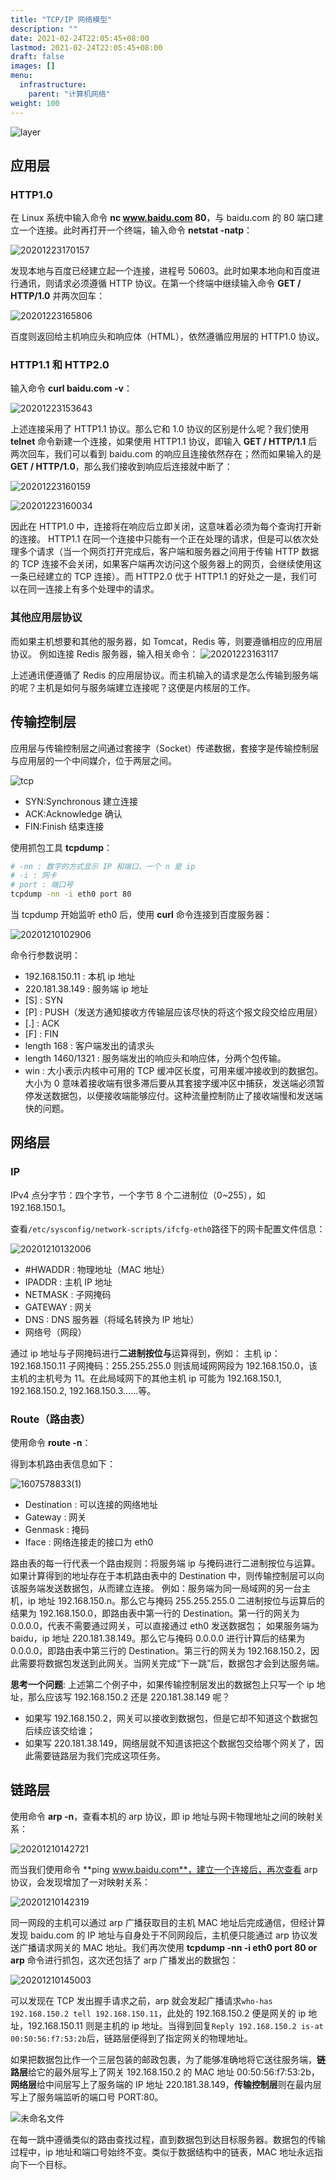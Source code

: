 ```yaml
---
title: "TCP/IP 网络模型"
description: ""
date: 2021-02-24T22:05:45+08:00
lastmod: 2021-02-24T22:05:45+08:00
draft: false
images: []
menu:
  infrastructure:
    parent: "计算机网络"
weight: 100
---
```


![layer](https://cdn.jsdelivr.net/gh/koktlzz/ImgBed@master/layer.PNG)

## 应用层

### HTTP1.0

在 Linux 系统中输入命令 **nc www.baidu.com 80**，与 baidu.com 的 80 端口建立一个连接。此时再打开一个终端，输入命令 **netstat -natp**：

![20201223170157](https://cdn.jsdelivr.net/gh/koktlzz/NoteImg@main/20201223170157.png)

发现本地与百度已经建立起一个连接，进程号 50603。此时如果本地向和百度进行通讯，则请求必须遵循 HTTP 协议。在第一个终端中继续输入命令 **GET / HTTP/1.0** 并两次回车：

![20201223165806](https://cdn.jsdelivr.net/gh/koktlzz/NoteImg@main/20201223165806.png)

百度则返回给主机响应头和响应体（HTML），依然遵循应用层的 HTTP1.0 协议。

### HTTP1.1 和 HTTP2.0

输入命令 **curl baidu.com -v**：

![20201223153643](https://cdn.jsdelivr.net/gh/koktlzz/NoteImg@main/20201223153643.png)

上述连接采用了 HTTP1.1 协议。那么它和 1.0 协议的区别是什么呢？我们使用 **telnet** 命令新建一个连接，如果使用 HTTP1.1 协议，即输入 **GET / HTTP/1.1** 后两次回车，我们可以看到 baidu.com 的响应且连接依然存在；然而如果输入的是 **GET / HTTP/1.0**，那么我们接收到响应后连接就中断了：

![20201223160159](https://cdn.jsdelivr.net/gh/koktlzz/NoteImg@main/20201223160159.png)

![20201223160034](https://cdn.jsdelivr.net/gh/koktlzz/NoteImg@main/20201223160034.png)

因此在 HTTP1.0 中，连接将在响应后立即关闭，这意味着必须为每个查询打开新的连接。 HTTP1.1 在同一个连接中只能有一个正在处理的请求，但是可以依次处理多个请求（当一个网页打开完成后，客户端和服务器之间用于传输 HTTP 数据的 TCP 连接不会关闭，如果客户端再次访问这个服务器上的网页，会继续使用这一条已经建立的 TCP 连接）。而 HTTP2.0 优于 HTTP1.1 的好处之一是，我们可以在同一连接上有多个处理中的请求。

### 其他应用层协议

而如果主机想要和其他的服务器，如 Tomcat，Redis 等，则要遵循相应的应用层协议。
例如连接 Redis 服务器，输入相关命令：
![20201223163117](https://cdn.jsdelivr.net/gh/koktlzz/NoteImg@main/20201223163117.png)

上述通讯便遵循了 Redis 的应用层协议。而主机输入的请求是怎么传输到服务端的呢？主机是如何与服务端建立连接呢？这便是内核层的工作。

## 传输控制层

应用层与传输控制层之间通过套接字（Socket）传递数据，套接字是传输控制层与应用层的一个中间媒介，位于两层之间。

![tcp](https://cdn.jsdelivr.net/gh/koktlzz/ImgBed@master/tcp.PNG)

- SYN:Synchronous 建立连接
- ACK:Acknowledge 确认
- FIN:Finish 结束连接

使用抓包工具 **tcpdump**：

```bash
# -nn : 数字的方式显示 IP 和端口，一个 n 是 ip
# -i : 网卡
# port : 端口号
tcpdump -nn -i eth0 port 80  
```

当 tcpdump 开始监听 eth0 后，使用 **curl** 命令连接到百度服务器：

![20201210102906](https://cdn.jsdelivr.net/gh/koktlzz/NoteImg@main/20201210102906.png)

命令行参数说明：

- 192.168.150.11 : 本机 ip 地址
- 220.181.38.149 : 服务端 ip 地址
- [S] : SYN
- [P] : PUSH（发送方通知接收方传输层应该尽快的将这个报文段交给应用层）
- [.] : ACK
- [F] : FIN
- length 168 : 客户端发出的请求头
- length 1460/1321 : 服务端发出的响应头和响应体，分两个包传输。
- win : 大小表示内核中可用的 TCP 缓冲区长度，可用来缓冲接收到的数据包。大小为 0 意味着接收端有很多滞后要从其套接字缓冲区中捕获，发送端必须暂停发送数据包，以便接收端能够应付。这种流量控制防止了接收端慢和发送端快的问题。

## 网络层

### IP

IPv4 点分字节：四个字节，一个字节 8 个二进制位（0~255），如 192.168.150.1。

查看`/etc/sysconfig/network-scripts/ifcfg-eth0`路径下的网卡配置文件信息：

![20201210132006](https://cdn.jsdelivr.net/gh/koktlzz/NoteImg@main/20201210132006.png)

- #HWADDR : 物理地址（MAC 地址）
- IPADDR : 主机 IP 地址
- NETMASK : 子网掩码
- GATEWAY : 网关
- DNS : DNS 服务器（将域名转换为 IP 地址）
- 网络号（网段）

通过 ip 地址与子网掩码进行**二进制按位与**运算得到，例如：
主机 ip：192.168.150.11
子网掩码：255.255.255.0
则该局域网网段为 192.168.150.0，该主机的主机号为 11。在此局域网下的其他主机 ip 可能为 192.168.150.1, 192.168.150.2, 192.168.150.3……等。

### Route（路由表）

使用命令 **route -n**：

得到本机路由表信息如下：

![1607578833(1)](https://cdn.jsdelivr.net/gh/koktlzz/NoteImg@main/1607578833(1).png)

- Destination : 可以连接的网络地址
- Gateway : 网关
- Genmask : 掩码
- Iface : 网络连接走的接口为 eth0

路由表的每一行代表一个路由规则：将服务端 ip 与掩码进行二进制按位与运算。如果计算得到的地址存在于本机路由表中的 Destination 中，则传输控制层可以向该服务端发送数据包，从而建立连接。
例如：服务端为同一局域网的另一台主机，ip 地址 192.168.150.n。那么它与掩码 255.255.255.0 二进制按位与运算后的结果为 192.168.150.0，即路由表中第一行的 Destination。第一行的网关为 0.0.0.0，代表不需要通过网关，可以直接通过 eth0 发送数据包；
如果服务端为 baidu，ip 地址 220.181.38.149。那么它与掩码 0.0.0.0 进行计算后的结果为 0.0.0.0，即路由表中第三行的 Destination。第三行的网关为 192.168.150.2，因此需要将数据包发送到此网关。当网关完成“下一跳”后，数据包才会到达服务端。

**思考一个问题**: 上述第二个例子中，如果传输控制层发出的数据包上只写一个 ip 地址，那么应该写 192.168.150.2 还是 220.181.38.149 呢？

- 如果写 192.168.150.2，网关可以接收到数据包，但是它却不知道这个数据包后续应该交给谁；
- 如果写 220.181.38.149，网络层就不知道该把这个数据包交给哪个网关了，因此需要链路层为我们完成这项任务。

## 链路层

使用命令 **arp -n**，查看本机的 arp 协议，即 ip 地址与网卡物理地址之间的映射关系：

![20201210142721](https://cdn.jsdelivr.net/gh/koktlzz/NoteImg@main/20201210142721.png)

而当我们使用命令 **ping www.baidu.com**，建立一个连接后，再次查看 arp 协议，会发现增加了一对映射关系：

![20201210142319](https://cdn.jsdelivr.net/gh/koktlzz/NoteImg@main/20201210142319.png)

同一网段的主机可以通过 arp 广播获取目的主机 MAC 地址后完成通信，但经计算发现 baidu.com 的 IP 地址与自身处于不同网段后，主机便只能通过 arp 协议发送广播请求网关的 MAC 地址。我们再次使用 **tcpdump -nn -i eth0 port 80 or arp** 命令进行抓包，这次还包括了 arp 广播发出的数据包：

![20201210145003](https://cdn.jsdelivr.net/gh/koktlzz/NoteImg@main/20201210145003.png)

可以发现在 TCP 发出握手请求之前，arp 就会发起广播请求`who-has 192.168.150.2 tell 192.168.150.11`，此处的 192.168.150.2 便是网关的 ip 地址，192.168.150.11 则是主机的 ip 地址。当得到回复`Reply 192.168.150.2 is-at 00:50:56:f7:53:2b`后，链路层便得到了指定网关的物理地址。

如果把数据包比作一个三层包装的邮政包裹，为了能够准确地将它送往服务端，**链路层**给它的最外层写上了网关 192.168.150.2 的 MAC 地址 00:50:56:f7:53:2b，**网络层**给中间层写上了服务端的 IP 地址 220.181.38.149，**传输控制层**则在最内层写上了服务端监听的端口号 PORT:80。

![未命名文件](https://cdn.jsdelivr.net/gh/koktlzz/NoteImg@main/未命名文件。jpg)

在每一跳中遵循类似的路由查找过程，直到数据包到达目标服务器。数据包的传输过程中，ip 地址和端口号始终不变。类似于数据结构中的链表，MAC 地址永远指向下一个目标。
